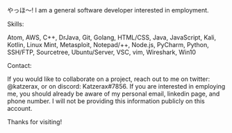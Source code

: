 やっほ～! I am a general software developer interested in employment.

Skills:

Atom, AWS, C++, DrJava, Git, Golang, HTML/CSS, Java, JavaScript, Kali, Kotlin, Linux Mint, Metasploit, Notepad/++, Node.js, PyCharm, Python, SSH/FTP, Sourcetree, Ubuntu/Server, VSC, vim, Wireshark, Win10

Contact:

If you would like to collaborate on a project, reach out to me on twitter: @katzerax, or on discord: Katzerax#7856.
If you are interested in employing me, you should already be aware of my personal email, linkedin page, and phone number. I will not be providing this information publicly on this account.

Thanks for visiting!

<!---
katzerax/katzerax is a ✨ special ✨ repository because its `README.md` (this file) appears on your GitHub profile.
You can click the Preview link to take a look at your changes.
--->
